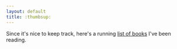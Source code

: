 ```yaml
---
layout: default
title: :thumbsup:
---
```


Since it's nice to keep track, here's a running [list of books](books.md) I've been reading.